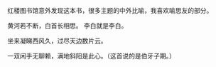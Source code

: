红楼图书馆意外发现这本书，很多主题的中外比喻，我喜欢喻思友的部分。

黄河若不断，白首长相思。 李白就是李白。

坐来凝睇西风久，过尽天边数片云。 

一双闲手无聊赖，满地斜阳是此心。（这首说的是伯牙子期。）
